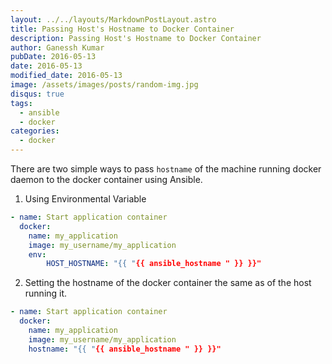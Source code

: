 ```yaml
---
layout: ../../layouts/MarkdownPostLayout.astro
title: Passing Host's Hostname to Docker Container
description: Passing Host's Hostname to Docker Container
author: Ganessh Kumar
pubDate: 2016-05-13
date: 2016-05-13
modified_date: 2016-05-13
image: /assets/images/posts/random-img.jpg
disqus: true
tags:
  - ansible
  - docker
categories:
  - docker
---
```


There are two simple ways to pass `hostname` of the machine running docker daemon to the docker container using Ansible.

1. Using Environmental Variable

```yaml
- name: Start application container
  docker:
    name: my_application
    image: my_username/my_application
    env:
        HOST_HOSTNAME: "{{ "{{ ansible_hostname " }} }}"
```

2. Setting the hostname of the docker container the same as of the host running it.

```yaml
- name: Start application container
  docker:
    name: my_application
    image: my_username/my_application
    hostname: "{{ "{{ ansible_hostname " }} }}"
```